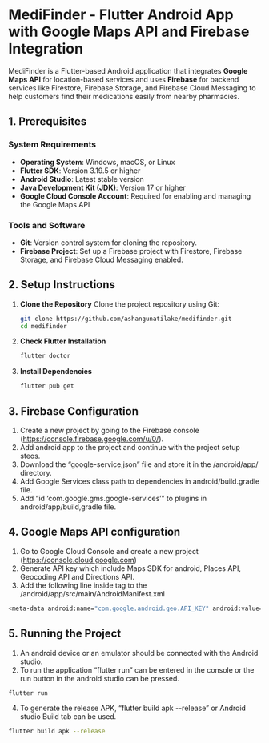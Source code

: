 # MediFinder - Flutter Android App with Google Maps API and Firebase Integration

MediFinder is a Flutter-based Android application that integrates **Google Maps API** for location-based services and uses **Firebase** for backend services like Firestore, Firebase Storage, and Firebase Cloud Messaging to help customers find their medications easily from nearby pharmacies.

## 1. Prerequisites

### System Requirements

- **Operating System**: Windows, macOS, or Linux
- **Flutter SDK**: Version 3.19.5 or higher
- **Android Studio**: Latest stable version
- **Java Development Kit (JDK)**: Version 17 or higher
- **Google Cloud Console Account**: Required for enabling and managing the Google Maps API

### Tools and Software

- **Git**: Version control system for cloning the repository.
- **Firebase Project**: Set up a Firebase project with Firestore, Firebase Storage, and Firebase Cloud Messaging enabled.

## 2. Setup Instructions

1. **Clone the Repository**
   Clone the project repository using Git:
   ```bash
   git clone https://github.com/ashangunatilake/medifinder.git
   cd medifinder 
2. **Check Flutter Installation**
   ```bash
   flutter doctor
   
3. **Install Dependencies**
   ```bash
   flutter pub get

## 3. Firebase Configuration

1. Create a new project by going to the Firebase console 
(https://console.firebase.google.com/u/0/). 
2. Add android app to the project and continue with the project setup steos. 
3. Download the “google-service,json” file and store it in the /android/app/ directory. 
4. Add Google Services class path to dependencies in android/build.gradle file. 
5. Add “id ‘com.google.gms.google-services’” to plugins in android/app/build,gradle file.

## 4. Google Maps API configuration 

1. Go to Google Cloud Console and create a new project 
(https://console.cloud.google.com) 
2. Generate API key which include Maps SDK for android, Places API, Geocoding API 
and Directions API. 
3. Add the following line inside <application> tag to the /android/app/src/main/AndroidManifest.xml
```bash
<meta-data android:name="com.google.android.geo.API_KEY" android:value=generated API KEY />
```
## 5. Running the Project
1. An android device or an emulator should be connected with the Android studio. 
2. To run the application “flutter run” can be entered in the console or the run button in 
the android studio can be pressed.
```bash
flutter run
```
4. To generate the release APK, “flutter build apk --release” or Android studio Build tab 
can be used.
```bash
flutter build apk --release
```
